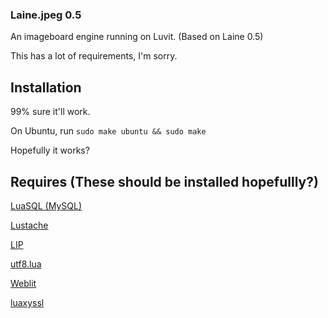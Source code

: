 ### Laine.jpeg 0.5

An imageboard engine running on Luvit. (Based on Laine 0.5)

This has a lot of requirements, I'm sorry.

## Installation

99% sure it'll work.

On Ubuntu, run `sudo make ubuntu && sudo make`

Hopefully it works?

## Requires (These should be installed hopefullly?)

[LuaSQL (MySQL)](https://keplerproject.github.io/luasql/)

[Lustache](https://github.com/Olivine-Labs/lustache)

[LIP](https://github.com/Dynodzzo/Lua_INI_Parser)

[utf8.lua](https://github.com/Stepets/utf8.lua)

[Weblit](https://github.com/creationix/weblit)

[luaxyssl](https://github.com/lilien1010/luaxyssl)
